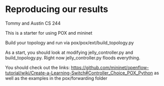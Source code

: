 # Reproducing our results

Tommy and Austin CS 244

This is a starter for using POX and mininet

Build your topology and run via pox/pox/ext/build_topology.py

As a start, you should look at modifying jelly_controller.py and build_topology.py. Right now jelly_controller.py floods everything.

You should check out the links:
https://github.com/mininet/openflow-tutorial/wiki/Create-a-Learning-Switch#Controller_Choice_POX_Python
as well as the examples in the pox/forwarding folder
